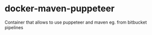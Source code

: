 # docker-maven-puppeteer
Container that allows to use puppeteer and maven eg. from bitbucket pipelines
